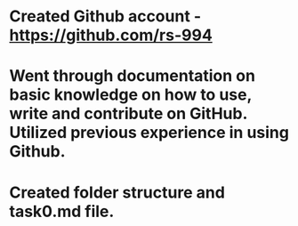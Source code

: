 # Created Github account - https://github.com/rs-994
# Went through documentation on basic knowledge on how to use, write and contribute on GitHub. Utilized previous experience in using Github.
# Created folder structure and task0.md file.